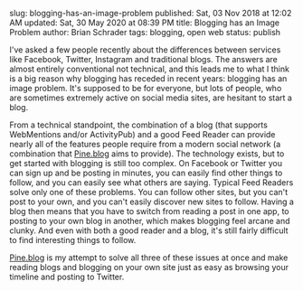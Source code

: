 slug: blogging-has-an-image-problem
published: Sat, 03 Nov 2018 at 12:02 AM
updated: Sat, 30 May 2020 at 08:39 PM
title: Blogging has an Image Problem
author: Brian Schrader
tags: blogging, open web
status: publish

I've asked a few people recently about the differences between services like Facebook, Twitter, Instagram and traditional blogs. The answers are almost entirely conventional not technical, and this leads me to what I think is a big reason why blogging has receded in recent years: blogging has an image problem. It's supposed to be for everyone, but lots of people, who are sometimes extremely active on social media sites, are hesitant to start a blog.

From a technical standpoint, the combination of a blog (that supports WebMentions and/or ActivityPub) and a good Feed Reader can provide nearly all of the features people require from a modern social network (a combination that [Pine.blog][pine] aims to provide). The technology exists, but to get started with blogging is still too complex. On Facebook or Twitter you can sign up and be posting in minutes, you can easily find other things to follow, and you can easily see what others are saying. Typical Feed Readers solve only one of these problems. You can follow other sites, but you can't post to your own, and you can't easily discover new sites to follow. Having a blog then means that you have to switch from reading a post in one app, to posting to your own blog in another, which makes blogging feel arcane and clunky. And even with both a good reader and a blog, it's still fairly difficult to find interesting things to follow.

[Pine.blog][pine] is my attempt to solve all three of these issues at once and make reading blogs and blogging on your own site just as easy as browsing your timeline and posting to Twitter.


[pine]: https://pine.blog/
